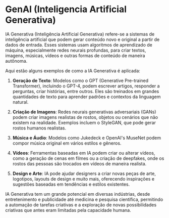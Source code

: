 # GenAI (Inteligencia Artificial Generativa)

>
IA Generativa (Inteligência Artificial Generativa) refere-se a sistemas de inteligência artificial que podem gerar conteúdo novo e original a partir de dados de entrada. Esses sistemas usam algoritmos de aprendizado de máquina, especialmente redes neurais profundas, para criar textos, imagens, músicas, vídeos e outras formas de conteúdo de maneira autônoma.

Aqui estão alguns exemplos de como a IA Generativa é aplicada:

1. **Geração de Texto**: Modelos como o GPT (Generative Pre-trained Transformer), incluindo o GPT-4, podem escrever artigos, responder a perguntas, criar histórias, entre outros. Eles são treinados em grandes quantidades de texto para aprender padrões e contextos da linguagem natural.

2. **Criação de Imagens**: Redes neurais generativas adversariais (GANs) podem criar imagens realistas de rostos, objetos ou cenários que não existem na realidade. Exemplos incluem o StyleGAN, que pode gerar rostos humanos realistas.

3. **Música e Áudio**: Modelos como Jukedeck e OpenAI's MuseNet podem compor música original em vários estilos e gêneros. 

4. **Vídeos**: Ferramentas baseadas em IA podem criar ou alterar vídeos, como a geração de cenas em filmes ou a criação de deepfakes, onde os rostos das pessoas são trocados em vídeos de maneira realista.

5. **Design e Arte**: IA pode ajudar designers a criar novas peças de arte, logotipos, layouts de design e muito mais, oferecendo inspirações e sugestões baseadas em tendências e estilos existentes.

IA Generativa tem um grande potencial em diversas indústrias, desde entretenimento e publicidade até medicina e pesquisa científica, permitindo a automação de tarefas criativas e a exploração de novas possibilidades criativas que antes eram limitadas pela capacidade humana.

>